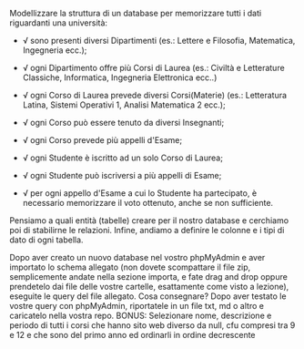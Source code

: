 Modellizzare la struttura di un database per memorizzare tutti i dati riguardanti una università:

- √ sono presenti diversi Dipartimenti (es.: Lettere e Filosofia, Matematica, Ingegneria ecc.);

- √ ogni Dipartimento offre più Corsi di Laurea (es.: Civiltà e Letterature Classiche, Informatica, Ingegneria Elettronica ecc..)

- √ ogni Corso di Laurea prevede diversi Corsi(Materie) (es.: Letteratura Latina, Sistemi Operativi 1, Analisi Matematica 2 ecc.);

- √ ogni Corso può essere tenuto da diversi Insegnanti;

- √ ogni Corso prevede più appelli d'Esame;

- √ ogni Studente è iscritto ad un solo Corso di Laurea;

- √ ogni Studente può iscriversi a più appelli di Esame;

- √ per ogni appello d'Esame a cui lo Studente ha partecipato, è necessario memorizzare il voto ottenuto, anche se non sufficiente.

Pensiamo a quali entità (tabelle) creare per il nostro database e cerchiamo poi di stabilirne le relazioni. Infine, andiamo a definire le colonne e i tipi di dato di ogni tabella.










Dopo aver creato un nuovo database nel vostro phpMyAdmin e aver importato lo schema allegato (non dovete scompattare il file zip, semplicemente andate nella sezione importa, e fate drag and drop oppure prendetelo dai file delle vostre cartelle, esattamente come visto a lezione), eseguite le query del file allegato.
Cosa consegnare?
Dopo aver testato le vostre query con phpMyAdmin, riportatele in un file txt, md o altro e caricatelo nella vostra repo.
BONUS:
Selezionare nome, descrizione e periodo di tutti i corsi che hanno sito web diverso da null, cfu compresi tra 9 e 12 e che sono del primo anno ed ordinarli in ordine decrescente